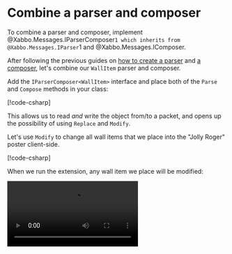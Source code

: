 # Combine a parser and composer

To combine a parser and composer, implement @Xabbo.Messages.IParserComposer`1
which inherits from @Xabbo.Messages.IParser`1 and @Xabbo.Messages.IComposer.

After following the previous guides on [how to create a parser](create-a-parser.md) and
[a composer](create-a-composer.md), let's combine our `WallItem` parser and composer.

Add the `IParserComposer<WallItem>` interface and place both of the `Parse` and `Compose` methods
in your class:

[!code-csharp[](~/src/examples/parser-composer/WallItem.cs?range=6-8,19-22,39-43,52-53)]

This allows us to read *and* write the object from/to a packet, and opens up the possibility of
using `Replace` and `Modify`.

Let's use `Modify` to change all wall items that we place into the "Jolly Roger" poster client-side.

[!code-csharp[](~/src/examples/parser-composer/Program.cs?name=snippet)]

When we run the extension, any wall item we place will be modified:

![](~/videos/modify-wall-item.mp4)